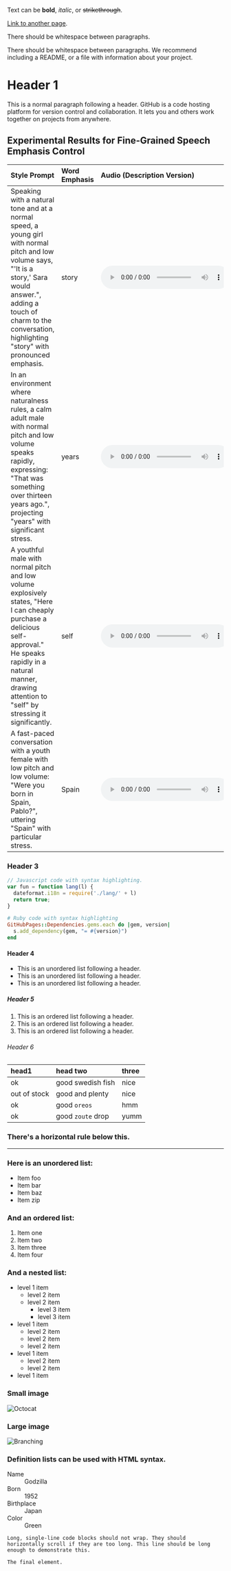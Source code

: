 
Text can be **bold**, _italic_, or ~~strikethrough~~.

[Link to another page](./another-page.html).

There should be whitespace between paragraphs.

There should be whitespace between paragraphs. We recommend including a README, or a file with information about your project.

# Header 1

This is a normal paragraph following a header. GitHub is a code hosting platform for version control and collaboration. It lets you and others work together on projects from anywhere.

## Experimental Results for Fine-Grained Speech Emphasis Control

| Style Prompt | Word Emphasis | Audio (Description Version) | Audio (Instruction Version) |
|:-------------|:------------- |:------------------|:------------------|
| Speaking with a natural tone and at a normal speed, a young girl with normal pitch and low volume says, "'It is a story,' Sara would answer.", adding a touch of charm to the conversation, highlighting "story" with pronounced emphasis. |story| <audio controls><source src="./userstudy/1/infer-vocos-0417.wav" type="audio/mpeg"></audio> | <audio controls><source src="./userstudy/1/0417.wav" type="audio/mpeg"></audio> |
| In an environment where naturalness rules, a calm adult male with normal pitch and low volume speaks rapidly, expressing: "That was something over thirteen years ago.", projecting "years" with significant stress. |years| <audio controls><source src="./userstudy/1/infer-vocos-0429.wav" type="audio/mpeg"></audio> | <audio controls><source src="./userstudy/1/0429.wav" type="audio/mpeg"></audio> |
| A youthful male with normal pitch and low volume explosively states, "Here I can cheaply purchase a delicious self-approval." He speaks rapidly in a natural manner, drawing attention to "self" by stressing it significantly. |self| <audio controls><source src="./userstudy/1/0440.wav" type="audio/mpeg"></audio> |  <audio controls><source src="./userstudy/1/infer-vocos-0440.wav" type="audio/mpeg"></audio> |
| A fast-paced conversation with a youth female with low pitch and low volume: "Were you born in Spain, Pablo?", uttering "Spain" with particular stress. |Spain| <audio controls><source src="./userstudy/1/0502.wav" type="audio/mpeg"></audio> | <audio controls><source src="./userstudy/1/infer-vocos-0502.wav" type="audio/mpeg"></audio> |


### Header 3

```js
// Javascript code with syntax highlighting.
var fun = function lang(l) {
  dateformat.i18n = require('./lang/' + l)
  return true;
}
```

```ruby
# Ruby code with syntax highlighting
GitHubPages::Dependencies.gems.each do |gem, version|
  s.add_dependency(gem, "= #{version}")
end
```

#### Header 4

*   This is an unordered list following a header.
*   This is an unordered list following a header.
*   This is an unordered list following a header.

##### Header 5

1.  This is an ordered list following a header.
2.  This is an ordered list following a header.
3.  This is an ordered list following a header.

###### Header 6

| head1        | head two          | three |
|:-------------|:------------------|:------|
| ok           | good swedish fish | nice  |
| out of stock | good and plenty   | nice  |
| ok           | good `oreos`      | hmm   |
| ok           | good `zoute` drop | yumm  |

### There's a horizontal rule below this.

* * *

### Here is an unordered list:

*   Item foo
*   Item bar
*   Item baz
*   Item zip

### And an ordered list:

1.  Item one
1.  Item two
1.  Item three
1.  Item four

### And a nested list:

- level 1 item
  - level 2 item
  - level 2 item
    - level 3 item
    - level 3 item
- level 1 item
  - level 2 item
  - level 2 item
  - level 2 item
- level 1 item
  - level 2 item
  - level 2 item
- level 1 item

### Small image

![Octocat](https://github.githubassets.com/images/icons/emoji/octocat.png)

### Large image

![Branching](https://guides.github.com/activities/hello-world/branching.png)


### Definition lists can be used with HTML syntax.

<dl>
<dt>Name</dt>
<dd>Godzilla</dd>
<dt>Born</dt>
<dd>1952</dd>
<dt>Birthplace</dt>
<dd>Japan</dd>
<dt>Color</dt>
<dd>Green</dd>
</dl>

```
Long, single-line code blocks should not wrap. They should horizontally scroll if they are too long. This line should be long enough to demonstrate this.
```

```
The final element.
```
